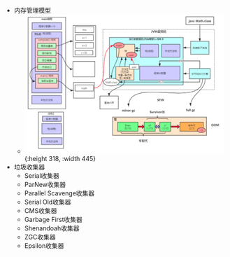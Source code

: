 - 内存管理模型
	- ![image.png](../assets/image_1701787772981_0.png){:height 318, :width 445}
- 垃圾收集器
	- Serial收集器
	- ParNew收集器
	- Parallel Scavenge收集器
	- Serial Old收集器
	- CMS收集器
	- Garbage First收集器
	- Shenandoah收集器
	- ZGC收集器
	- Epsilon收集器